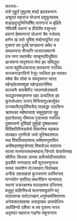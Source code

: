 सञ्जयः-  
ततो मुहूर्तं तुमुलश् शब्दो हृदयकम्पनः  
अश्रूयत महाराज योधानां प्रयुयुत्सताम्  
शङ्खदुन्दुभिनिर्घोषैर् वारणानां च बृंहितैः  
नेमिघोषै रथानां च दीर्यतीव वसुन्धरा  
हयानां हेषमाणानां योधानां चैव गर्जताम्  
क्षणेन खं ततो भूमिश् शब्देनापूरितं तदा  
पुत्राणां तव दुर्धर्ष पाण्डवानां तथैव च  
समकम्पन्त सैन्यानि परस्परसमागमे  
तत्र नागा रथाश्चैव जाम्बूनदविभूषिताः  
भ्राजमाना व्यदृश्यन्त मेघा इव सविद्युतः  
ध्वजा बहुविधाकारास् तावकानां नराधिप  
काञ्चनाङ्गदिनो रेजुर् ज्वलिता इव पावकाः  
स्वेषां चैव परेषां च समदृश्यन्त भारत  
महेन्द्रकेतवश्शुभ्रा महेन्द्रसदनेष्विव  
काञ्चनैः कवचैर्वीरा ज्वलनार्कसमप्रभैः  
सन्नद्धास्समदृश्यन्त ग्रहाः प्रज्वलिता इव  
कुरुयोधवरा राजन् विचित्रायुधकार्मुकाः  
उज्जवलैरायुधैश्चित्रैस् तलबद्धाः पताकिनः  
ऋषभाक्षा महेष्वासाश् चमूमुखगता मुहुः  
पृष्ठगोपास्तु भीष्मस्य पुत्रास्तव नराधिप  
दुश्शासनो दुर्विषहो दुर्मुखो दुष्षहस्तथा  
विविंशतिश्चित्रसेनो विकर्णश्च महाबलः  
सत्यव्रतः पुरुमित्रो जयो भूरिश्रवाश्शलः  
रथा विंशतिसाहस्रास् तथैषामनुयायिनः  
अभीषाहाश्शूरसेनाश् शिबयोऽथ वसातयः  
साल्वा मत्स्यास्तथाम्बष्ठास् त्रिगर्ताः केकयैस्सह  
सौवीराः कितवाः प्राच्याः प्रतीच्योदीच्यपार्वताः  
द्वादशैते जनपदास् सर्वे शूरास्तनुत्यजः  
सरथा रथवंशेन तेऽभ्यरक्षन् पितामहम्  
अनीकं दशसाहस्रं कुञ्जराणां तरस्विनाम्  
मागधेयेन नृपतिस् तथानीकेन चाभ्ययात्  
रथानां चक्ररक्षाश्च पादरक्षाश्च दन्तिनाम्  
बभूवुर् वाहिनीमध्ये शतानामयुतानि षट्  
पादाताश्चा ततोऽगच्छन् धनुश्चर्मासिपाणयः  
अनेकशतसाहस्रा असङ्ख्याः प्रासयोधिनः  
अक्षौहिण्यो दशैका च तव पुत्रस्य भारत  
अदृश्यत महाराज गङ्गेव यमुनान्तरा  

